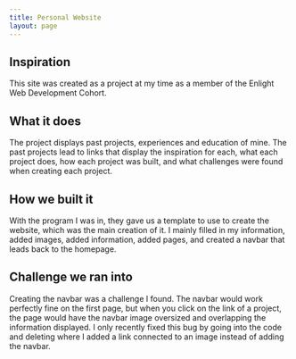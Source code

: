 ```yaml
---
title: Personal Website
layout: page
---
```


## Inspiration

This site was created as a project at my time as a member of the Enlight Web Development Cohort.

## What it does

The project displays past projects, experiences and education of mine. The past projects lead to links that display the inspiration for each, what each project does, how each project was built, and what challenges were found when creating each project.

## How we built it

With the program I was in, they gave us a template to use to create the website, which was the main creation of it. I mainly filled in my information, added images, added information, added pages, and created a navbar that leads back to the homepage.

## Challenge we ran into

Creating the navbar was a challenge I found. The navbar would work perfectly fine on the first page, but when you click on the link of a project, the page would have the navbar image oversized and overlapping the information displayed. I only recently fixed this bug by going into the code and deleting where I added a link connected to an image instead of adding the navbar.
